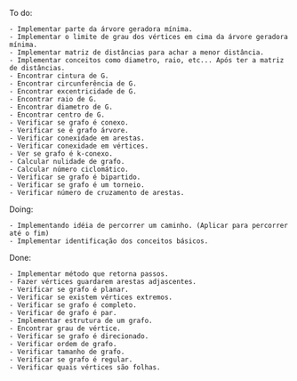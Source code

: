 To do:

    - Implementar parte da árvore geradora mínima.
    - Implementar o limite de grau dos vértices em cima da árvore geradora mínima.
    - Implementar matriz de distâncias para achar a menor distância.
    - Implementar conceitos como diametro, raio, etc... Após ter a matriz de distâncias.  
    - Encontrar cintura de G.
    - Encontrar circunferência de G.
    - Encontrar excentricidade de G.
    - Encontrar raio de G.
    - Encontrar diametro de G.
    - Encontrar centro de G.
    - Verificar se grafo é conexo.
    - Verificar se é grafo árvore.
    - Verificar conexidade em arestas.
    - Verificar conexidade em vértices.
    - Ver se grafo é k-conexo.
    - Calcular nulidade de grafo.
    - Calcular número ciclomático.
    - Verificar se grafo é bipartido.
    - Verificar se grafo é um torneio.
    - Verificar número de cruzamento de arestas.

Doing:

    - Implementando idéia de percorrer um caminho. (Aplicar para percorrer até o fim)
    - Implementar identificação dos conceitos básicos.

Done:

    - Implementar método que retorna passos.
    - Fazer vértices guardarem arestas adjascentes.
    - Verificar se grafo é planar.
    - Verificar se existem vértices extremos.
    - Verificar se grafo é completo.
    - Verificar de grafo é par.
    - Implementar estrutura de um grafo.
    - Encontrar grau de vértice.
    - Verificar se grafo é direcionado.
    - Verificar ordem de grafo.
    - Verificar tamanho de grafo.
    - Verificar se grafo é regular.
    - Verificar quais vértices são folhas.
